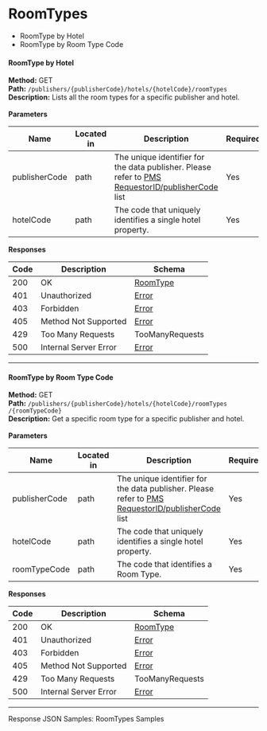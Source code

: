 # RoomTypes

* RoomType by Hotel
* RoomType by Room Type Code

#### RoomType by Hotel <a href="#roomtypes-roomtypebyhotel" id="roomtypes-roomtypebyhotel"></a>

**Method:** GET\
**Path:** `/publisher​s/{publisherCode}​/hotel​s/{hotelCode}​/roomTypes`\
**Description:** Lists all the room types for a specific publisher and hotel.\
\
**Parameters**

| Name          | Located in | Description                                                                                                                                                                                                        | Required | Type   |
| ------------- | ---------- | ------------------------------------------------------------------------------------------------------------------------------------------------------------------------------------------------------------------ | -------- | ------ |
| publisherCode | path       | The unique identifier for the data publisher. Please refer to [PMS RequestorID/publisherCode](https://siteminder.atlassian.net/wiki/spaces/SMXAPPS/pages/1508714248/SMX+PMSs+Reservations+Capabilities+Table) list | Yes      | string |
| hotelCode     | path       | The code that uniquely identifies a single hotel property.                                                                                                                                                         | Yes      | string |

**Responses**

| Code | Description           | Schema                                                                                            |
| ---- | --------------------- | ------------------------------------------------------------------------------------------------- |
| 200  | OK                    | [RoomType](https://siteminder.atlassian.net/wiki/spaces/SMXAPPS/pages/1383212147/Models#RoomType) |
| 401  | Unauthorized          | [Error](https://siteminder.atlassian.net/wiki/spaces/SMXAPPS/pages/1383212147/Models#Error)       |
| 403  | Forbidden             | [Error](https://siteminder.atlassian.net/wiki/spaces/SMXAPPS/pages/1383212147/Models#Error)       |
| 405  | Method Not Supported  | [Error](https://siteminder.atlassian.net/wiki/spaces/SMXAPPS/pages/1383212147/Models#Error)       |
| 429  | Too Many Requests     | TooManyRequests                                                                                   |
| 500  | Internal Server Error | [Error](https://siteminder.atlassian.net/wiki/spaces/SMXAPPS/pages/1383212147/Models#Error)       |

***

#### RoomType by Room Type Code <a href="#roomtypes-roomtypebyroomtypecode" id="roomtypes-roomtypebyroomtypecode"></a>

**Method:** GET\
**Path:** `​/publisher​s/{publisherCode}​/hotel​s/{hotelCode}​/roomTypes​/{roomTypeCode}`\
**Description:** Get a specific room type for a specific publisher and hotel.\
\
**Parameters**

| Name          | Located in | Description                                                                                                                                                                                             | Required | Type   |
| ------------- | ---------- | ------------------------------------------------------------------------------------------------------------------------------------------------------------------------------------------------------- | -------- | ------ |
| publisherCode | path       | The unique identifier for the data publisher. Please refer to [PMS RequestorID/publisherCode](https://siteminder.atlassian.net/wiki/spaces/SMXAPPS/pages/1383432813/PMS+RequestorID+publisherCode) list | Yes      | string |
| hotelCode     | path       | The code that uniquely identifies a single hotel property.                                                                                                                                              | Yes      | string |
| roomTypeCode  | path       | The code that identifies a Room Type.                                                                                                                                                                   | Yes      | string |

**Responses**

| Code | Description           | Schema                                                                                            |
| ---- | --------------------- | ------------------------------------------------------------------------------------------------- |
| 200  | OK                    | [RoomType](https://siteminder.atlassian.net/wiki/spaces/SMXAPPS/pages/1383212147/Models#RoomType) |
| 401  | Unauthorized          | [Error](https://siteminder.atlassian.net/wiki/spaces/SMXAPPS/pages/1383212147/Models#Error)       |
| 403  | Forbidden             | [Error](https://siteminder.atlassian.net/wiki/spaces/SMXAPPS/pages/1383212147/Models#Error)       |
| 405  | Method Not Supported  | [Error](https://siteminder.atlassian.net/wiki/spaces/SMXAPPS/pages/1383212147/Models#Error)       |
| 429  | Too Many Requests     | TooManyRequests                                                                                   |
| 500  | Internal Server Error | [Error](https://siteminder.atlassian.net/wiki/spaces/SMXAPPS/pages/1383212147/Models#Error)       |

***

Response JSON Samples: RoomTypes Samples
